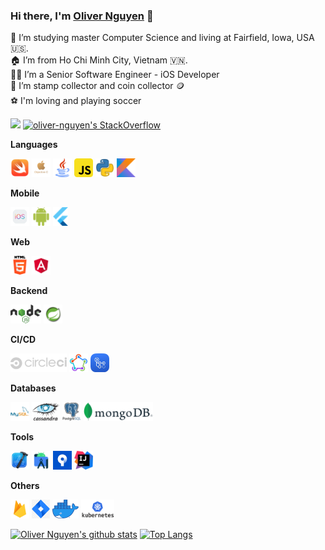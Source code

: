 ### Hi there, I'm [Oliver Nguyen](https://github.com/oliver-anh-nguyen) 👋

🪪 I’m studying master Computer Science and living at Fairfield, Iowa, USA 🇺🇸. <br/>
🏠 I’m from Ho Chi Minh City, Vietnam 🇻🇳. <br/>
👨‍💻 I’m a Senior Software Engineer - iOS Developer<br/>
💌 I’m stamp collector and coin collector 🪙<br/>
⚽️ I'm loving and playing soccer

![](https://komarev.com/ghpvc/?username=oliver-nguyen&color=green) [![oliver-nguyen's StackOverflow](https://stackoverflow-badge.vercel.app/?userID=10804130)](https://stackoverflow.com/users/10804130/oliver-nguyen)

**Languages**

<code><img height="30" src="./icons/icon_swift.png"></code>
<code><img height="30" src="./icons/icon_objC.png"></code>
<code><img height="30" src="./icons/icon_java.png"></code>
<code><img height="30" src="./icons/icon_javascript.png"></code>
<code><img height="30" src="./icons/icon_python.webp"></code>
<code><img height="30" src="./icons/icon_kotlin.png"></code>

**Mobile**

<code><img height="30" src="./icons/icon_ios.png"></code>
<code><img height="30" src="./icons/icon_android.png"></code>
<code><img height="30" src="./icons/icon_flutter.png"></code>

**Web**

<code><img height="30" src="./icons/icon_html5.png"></code>
<code><img height="30" src="./icons/icon_angular.png"></code>

**Backend**

<code><img height="30" src="./icons/icon_nodejs.png"></code>
<code><img height="30" src="./icons/icon_spring.png"></code>

**CI/CD**

<code><img height="30" src="./icons/icon_ci.png"></code>
<code><img height="30" src="./icons/icon_fastlane.png"></code>
<code><img height="30" src="./icons/icon_github_actions.png"></code>

**Databases**

<code><img height="30" src="./icons/icon_mysql.png"></code>
<code><img height="30" src="./icons/icon_cassandra.png"></code>
<code><img height="30" src="./icons/icon_postgresql.png"></code>
<code><img height="30" src="./icons/icon_mongo.png"></code>

**Tools**

<code><img height="30" src="./icons/icon_xcode.png"></code>
<code><img height="30" src="./icons/icon_android_studio.png"></code>
<code><img height="30" src="./icons/icon_sourcetree.jpg"></code>
<code><img height="30" src="./icons/icon_intellij.png"></code>

**Others**

<code><img height="30" src="./icons/icon_firebase.png"></code>
<code><img height="30" src="./icons/icon_jira.png"></code>
<code><img height="30" src="./icons/icon_docker.png"></code>
<code><img height="30" src="./icons/icon_kubernetes.png"></code>



[![Oliver Nguyen's github stats](https://github-readme-stats.vercel.app/api?username=oliver-anh-nguyen&show_icons=true&theme=merko)](https://github.com/oliver-anh-nguyen)
 [![Top Langs](https://github-readme-stats.vercel.app/api/top-langs/?username=oliver-anh-nguyen&layout=compact&theme=merko)](https://github.com/oliver-anh-nguyen)
